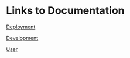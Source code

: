 # Links to Documentation
[Deployment](/Dashboard/Deployment.md)

[Development](Dashboard/Development.md)

[User](/Dashboard/User.md)
